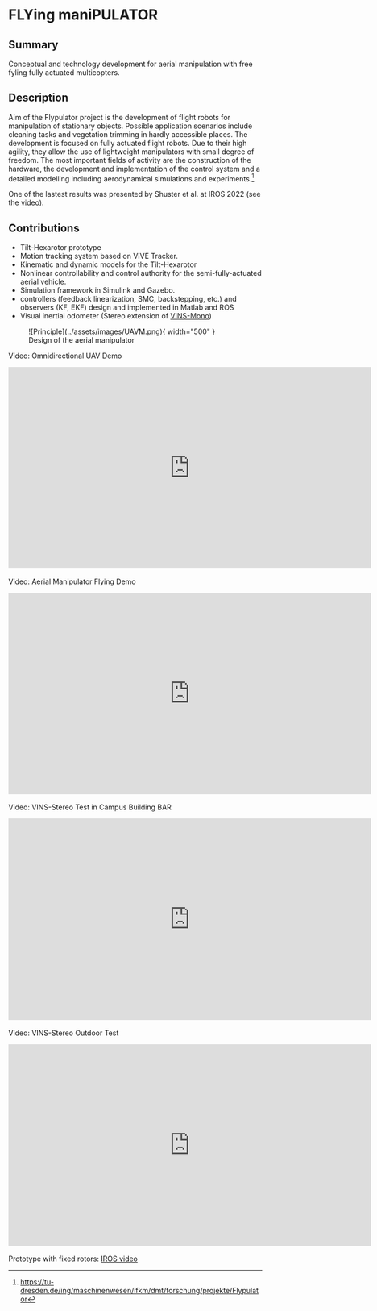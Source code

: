 # FLYing maniPULATOR

## Summary

Conceptual and technology development for aerial manipulation with free fyling fully actuated multicopters.

## Description

Aim of the Flypulator project is the development of flight robots for manipulation of stationary objects. Possible application scenarios include cleaning tasks and vegetation trimming in hardly accessible places. The development is focused on fully actuated flight robots. Due to their high agility, they allow the use of lightweight manipulators with small degree of freedom. The most important fields of activity are the construction of the hardware, the development and implementation of the control system and a detailed modelling including aerodynamical simulations and experiments.[^1]

One of the lastest results was presented by Shuster et al. at IROS 2022 (see the [video](https://www.youtube.com/watch?v=jGJbtuPdbJg)).

<!-- [![IMAGE ALT TEXT HERE](https://img.youtube.com/vi/jGJbtuPdbJg/0.jpg)](https://www.youtube.com/watch?v=jGJbtuPdbJg) -->

## Contributions

- Tilt-Hexarotor prototype
- Motion tracking system based on VIVE Tracker.
- Kinematic and dynamic models for the Tilt-Hexarotor
- Nonlinear controllability and control authority for the semi-fully-actuated aerial vehicle.
- Simulation framework in Simulink and Gazebo.
- controllers (feedback linearization, SMC, backstepping, etc.) and observers (KF, EKF) design and implemented in Matlab and ROS
- Visual inertial odometer (Stereo extension of [VINS-Mono](https://github.com/HKUST-Aerial-Robotics/VINS-Mono))

<figure markdown>
  ![Principle](../assets/images/UAVM.png){ width="500" }
  <figcaption>Design of the aerial manipulator</figcaption>
</figure>

Video: Omnidirectional UAV Demo
<iframe src="https://drive.google.com/file/d/1jubGSoYha0RpJtPnXp44NTNckSLW4fiN/preview" width="720" height="400" title="Omnidirectional UAV Demo" frameborder="0" allowfullscreen="allowfullscreen"></iframe>

Video: Aerial Manipulator Flying Demo
<iframe src="https://drive.google.com/file/d/1wuZM_G9ex7ERqDk3bxzq64dWEfMcrA1C/preview" width="720" height="400" title="Aerial Manipulator Flying Demo" frameborder="0" allowfullscreen="allowfullscreen"></iframe>

<!-- <figure markdown>
  ![vio-hohe-str](../assets/images/vins-stereo-hohe-str.gif){ width="500" }
</figure>
<figure markdown>
  ![vio-hohe-str](../assets/images/google-map-vins.png){ width="500" }
  <figcaption>Outdoor demo of VINS-Stereo</figcaption>
</figure> -->

Video: VINS-Stereo Test in Campus Building BAR
<iframe src="https://drive.google.com/file/d/1Jat76KP_WUQmo4InyeZNvqxukPT66hXj/preview" width="720" height="400" title="VINS-Stereo BAR test" frameborder="0" allowfullscreen></iframe>

Video: VINS-Stereo Outdoor Test
<iframe src="https://drive.google.com/file/d/1nuVpVjAC32eXbK9rl3WaFKvtPyRHsysX/preview" width="720" height="400" title="VINS-Stereo outdoor test" frameborder="0" allowfullscreen></iframe>

Prototype with fixed rotors: [IROS video](https://www.youtube.com/watch?v=jGJbtuPdbJg)

[^1]: https://tu-dresden.de/ing/maschinenwesen/ifkm/dmt/forschung/projekte/Flypulator
